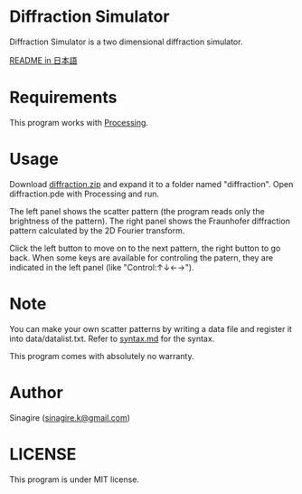 Diffraction Simulator
=====================

Diffraction Simulator is a two dimensional diffraction simulator.

[README in 日本語](README.ja.md)

Requirements
============
This program works with [Processing](https://processing.org).

Usage
=====
Download [diffraction.zip](diffraction.zip) and expand it to a folder named "diffraction". Open diffraction.pde with Processing and run.

The left panel shows the scatter pattern (the program reads
only the brightness of the pattern). The right panel shows 
the Fraunhofer diffraction pattern calculated by the 2D Fourier 
transform. 

Click the left button to move on to the next pattern, the right button to go back. When some keys are available for controling the patern, they are indicated in the left panel (like "Control:↑↓←→").

Note
====
You can make your own scatter patterns by writing a data file and register it into data/datalist.txt. Refer to [syntax.md](syntax.md) for the syntax.

This program comes with absolutely no warranty.

Author
======
Sinagire (sinagire.k@gmail.com)

LICENSE
=======
This program is under MIT license.
